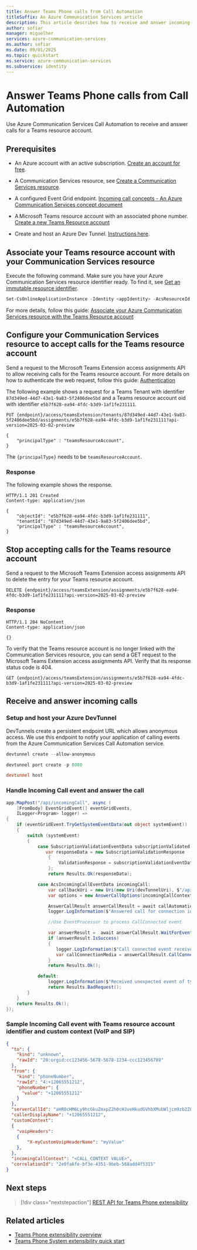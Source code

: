 ```yaml
---
title: Answer Teams Phone calls from Call Automation
titleSuffix: An Azure Communication Services article
description: This article describes how to receive and answer incoming Teams Phone Extensibility calls on Azure Communication Services.
author: sofiar
manager: miguelher
services: azure-communication-services
ms.author: sofiar
ms.date: 09/01/2025
ms.topic: quickstart
ms.service: azure-communication-services
ms.subservice: identity
---
```


# Answer Teams Phone calls from Call Automation

Use Azure Communication Services Call Automation to receive and answer calls for a Teams resource account.

## Prerequisites

- An Azure account with an active subscription. [Create an account for free](https://azure.microsoft.com/free/?WT.mc_id=A261C142F).

- A Communication Services resource, see [Create a Communication Services resource](../../quickstarts/create-communication-resource.md).

- A configured Event Grid endpoint. [Incoming call concepts - An Azure Communication Services concept document](../../concepts/call-automation/incoming-call-notification.md#receiving-an-incoming-call-notification-from-event-grid)

- A Microsoft Teams resource account with an associated phone number. [Create a new Teams Resource account](/powershell/module/teams/new-csonlineapplicationinstance)

- Create and host an Azure Dev Tunnel. [Instructions here](/azure/developer/dev-tunnels/get-started).

## Associate your Teams resource account with your Communication Services resource

Execute the following command. Make sure you have your Azure Communication Services resource identifier ready. To find it, see [Get an immutable resource identifier](/azure/communication-services/concepts/troubleshooting-info#get-an-immutable-resource-id).

```powershell
Set-CsOnlineApplicationInstance -Identity <appIdentity> -AcsResourceId <acsResourceId>
```

For more details, follow this guide: [Associate your Azure Communication Services resource with the Teams Resource account](/powershell/module/teams/set-csonlineapplicationinstance#-acsresourceid)

## Configure your Communication Services resource to accept calls for the Teams resource account

Send a request to the Microsoft Teams Extension access assignments API to allow receiving calls for the Teams resource account. For more details on how to authenticate the web request, follow this guide: [Authentication](/rest/api/communication/authentication)

The following example shows a request for a Teams Tenant with identifier `87d349ed-44d7-43e1-9a83-5f2406dee5bd` and a Teams resource account oid with identifier `e5b7f628-ea94-4fdc-b3d9-1af1fe231111`.

```http
PUT {endpoint}/access/teamsExtension/tenants/87d349ed-44d7-43e1-9a83-5f2406dee5bd/assignments/e5b7f628-ea94-4fdc-b3d9-1af1fe231111?api-version=2025-03-02-preview

{
    "principalType" : "teamsResourceAccount",
}
```

The `{principalType}` needs to be `teamsResourceAccount`.

### Response

The following example shows the response.

```http
HTTP/1.1 201 Created
Content-type: application/json

{
    "objectId": "e5b7f628-ea94-4fdc-b3d9-1af1fe231111",
    "tenantId": "87d349ed-44d7-43e1-9a83-5f2406dee5bd",
    "principalType" : "teamsResourceAccount",
}
```

## Stop accepting calls for the Teams resource account

Send a request to the Microsoft Teams Extension access assignments API to delete the entry for your Teams resource account.

```http
DELETE {endpoint}/access/teamsExtension/assignments/e5b7f628-ea94-4fdc-b3d9-1af1fe231111?api-version=2025-03-02-preview
```

### Response

```http
HTTP/1.1 204 NoContent
Content-type: application/json

{}
```

To verify that the Teams resource account is no longer linked with the Communication Services resource, you can send a GET request to the Microsoft Teams Extension access assignments API. Verify that its response status code is 404. 

```http
GET {endpoint}/access/teamsExtension/assignments/e5b7f628-ea94-4fdc-b3d9-1af1fe231111?api-version=2025-03-02-preview
```

## Receive and answer incoming calls

### Setup and host your Azure DevTunnel

DevTunnels create a persistent endpoint URL which allows anonymous access. We use this endpoint to notify your application of calling events from the Azure Communication Services Call Automation service.

```powershell
devtunnel create --allow-anonymous

devtunnel port create -p 8080

devtunnel host
```

### Handle Incoming Call event and answer the call

```csharp
app.MapPost("/api/incomingCall", async (
    [FromBody] EventGridEvent[] eventGridEvents,
    ILogger<Program> logger) =>
{
    if (eventGridEvent.TryGetSystemEventData(out object systemEvent))
    {
        switch (systemEvent)
        {
            case SubscriptionValidationEventData subscriptionValidated:
               var responseData = new SubscriptionValidationResponse
                {
                    ValidationResponse = subscriptionValidationEventData.ValidationCode
                };
                return Results.Ok(responseData);

            case AcsIncomingCallEventData incomingCall:
                var callbackUri = new Uri(new Uri(devTunnelUri), $"/api/callbacks");
                var options = new AnswerCallOptions(incomingCallContext, callbackUri);

                AnswerCallResult answerCallResult = await callAutomationClient.AnswerCallAsync(options);
                logger.LogInformation($"Answered call for connection id: {answerCallResult.CallConnection.CallConnectionId}");

                //Use EventProcessor to process CallConnected event

                var answerResult =  await answerCallResult.WaitForEventProcessorAsync();
                if (answerResult.IsSuccess)
                {
                   logger.LogInformation($"Call connected event received for connection id: {answerResult.SuccessResult.CallConnectionId}");
                   var callConnectionMedia = answerCallResult.CallConnection.GetCallMedia();
                }
                return Results.Ok();

            default:
                logger.LogInformation($"Received unexpected event of type {eventGridEvent.EventType}");
                return Results.BadRequest();
        }
    }
    return Results.Ok();
});
```
### Sample Incoming Call event with Teams resource account identifier and custom context (VoIP and SIP)

```json
{
  "to": {
    "kind": "unknown",
    "rawId": "28:orgid:cc123456-5678-5678-1234-ccc123456789"
  },
  "from": {
    "kind": "phoneNumber",
    "rawId": "4:+12065551212",
    "phoneNumber": {
      "value": "+12065551212"
    }
  },
  "serverCallId": "aHR0cHM6Ly9hcGkuZmxpZ2h0cHJveHkudGVhbXMubWljcm9zb2Z0LmNvbS9hcGkvdjIvZXAvY29udi11c3dlLTAyLXNkZi1ha3MuY29udi5za3lwZS5jb20vY29udi9fVERMUjZVS3BrT05aTlRMOHlIVnBnP2k9MTAtNjAtMTMtMjE2JmU9NjM4NTMwMzUzMjk2MjI3NjY1",
  "callerDisplayName": "+12065551212",
  "customContext":
  {
    "voipHeaders":
    {
        "X-myCustomVoipHeaderName": "myValue"
    },
  },
  "incomingCallContext": "<CALL_CONTEXT VALUE>",
  "correlationId": "2e0fa6fe-bf3e-4351-9beb-568add4f5315"
}
```

## Next steps
  
> [!div class="nextstepaction"]
> [REST API for Teams Phone extensibility](./teams-phone-extensiblity-rest-api.md)

## Related articles

- [Teams Phone extensibility overview](../../concepts/interop/tpe/teams-phone-extensibility-overview.md)
- [Teams Phone System extensibility quick start](./teams-phone-extensibility-quickstart.md)
